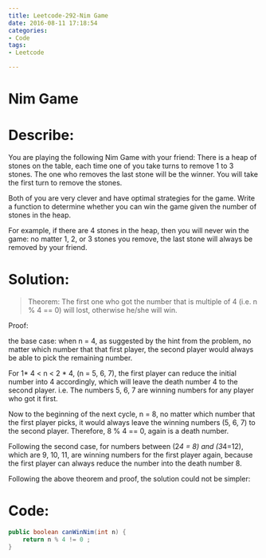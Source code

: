 ```yaml
---
title: Leetcode-292-Nim Game
date: 2016-08-11 17:18:54
categories: 
- Code
tags:
- Leetcode

---
```


# Nim Game
# Describe: 
You are playing the following Nim Game with your friend: There is a heap of stones on the table, each time one of you take turns to remove 1 to 3 stones. The one who removes the last stone will be the winner. You will take the first turn to remove the stones.

Both of you are very clever and have optimal strategies for the game. Write a function to determine whether you can win the game given the number of stones in the heap.

For example, if there are 4 stones in the heap, then you will never win the game: no matter 1, 2, or 3 stones you remove, the last stone will always be removed by your friend.

# Solution:
>Theorem: The first one who got the number that is multiple of 4 (i.e. n % 4
== 0) will lost, otherwise he/she will win.

Proof:

the base case: when n = 4, as suggested by the hint from the
problem, no matter which number that that first player, the second
player would always be able to pick the remaining number.

For 1* 4 < n < 2 * 4, (n = 5, 6, 7), the first player can reduce the
initial number into 4 accordingly, which will leave the death number
4 to the second player. i.e. The numbers 5, 6, 7 are winning numbers for any player who got it first.

Now to the beginning of the next cycle, n = 8, no matter which
number that the first player picks, it would always leave the
winning numbers (5, 6, 7) to the second player. Therefore, 8 % 4 ==
0, again is a death number.

Following the second case, for numbers between (2*4 = 8) and
(3*4=12), which are 9, 10, 11, are winning numbers for the first
player again, because the first player can always reduce the number
into the death number 8.

Following the above theorem and proof, the solution could not be simpler:


# Code:
```java
public boolean canWinNim(int n) {    
    return n % 4 != 0 ;
}
    
 ```